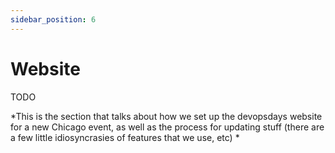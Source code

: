 ```yaml
---
sidebar_position: 6
---
```


# Website

TODO

*This is the section that talks about how we set up the devopsdays website for a new Chicago event, as well as the process for updating stuff (there are a few little idiosyncrasies of features that we use, etc) *
